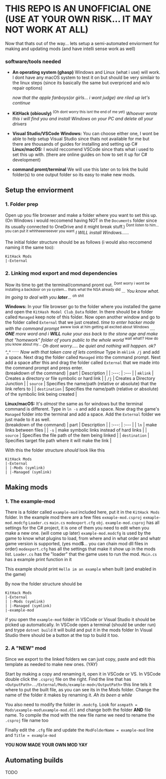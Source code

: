 # THIS REPO IS AN UNOFFICIAL ONE (USE AT YOUR OWN RISK... IT MAY NOT WORK AT ALL)
Now that thats out of the way... lets setup a semi-automated enviorment for making and updating mods (and have intelli sense work as well)


### software/tools needed
* **An operating system (ghasp)**
    Windows and Linux (what i use) will work.
    I dont have any macOS system to test it on but should be very similair to the linux steps (since its basically the same but overpriced and w/o repair options)

    *now that the apple fanboys(or girls... i wont judge) are riled up let's continue*

* **KitHack (obiously)**
    <sup>(Oh dont worry this isnt the end of me yet)</sup>
    *Whoever wrote this i will find you and install Windows on your PC and delete all your drivers*

* **Visual Studio/VSCode**
    **Windows:** You can choose either one, I wont be able to help setup Visual Studio since thats not available for me but there are thousands of guides for installing and setting up C#
    **Linux/macOS:** I would reccomend VSCode since thats what i used to set this up with. (there are online guides on how to set it up for C# development)

* **command promt/terminal**
    We will use this later on to link the build folder(s) to one output folder so its easy to make new mods.


## Setup the enviorment

### 1. Folder prep
Open up you file browser and make a folder where you want to set this up.
(On Windows i would reccomend having NOT in the `Documents` folder since its usually connected to OneDrive and it might break stuff.)
<sup>Dont listen to him... you can put it whhheeereeever you want</sup>
*I WILL install Windows......*

The initial folder structure should be as follows (i would also reccomend naming it the same too):
```
KitHack Mods
|-External
```

### 2. Linking mod export and mod dependencies
Now its time to get the terminal/command promt out.
<sup>Dont worry i wont be installing a backdoor on ya system... thats what the NSA already did</sup>
_... You know what. Im going to deal with you **later**..._
<sup>oh shit</sup>

**Windows:** In your file browser go to the folder where you installed the game and open the `KitHash Model Club_Data` folder.
    In there should be a folder called `Managed` keep note of this folder.
    Now open another window and go to the folder called `External` that we just created.
    *time to enter hacker mode with the command prompt*
    <sup>awww look at him getting all excited about Windows</sup>
    _.... **ONE** more word and i **WILL** nuke your ass back to the stone age and make that "homework" folder of yours public to the whole world_
    <sup>wait what!? How do you know about my...</sup>
    _Oh dont worry..... be quiet and nothing will happen. ok? ^\_^_
    <sup>.......</sup>
    _Now with that taken care of lets continue_
    Type in `mklink /j` and add a space.
    Next drag the folder called `Managed` into the command prompt. 
    Next add a space after this and drag the folder called `External` that we made into the command prompt and press enter.
    <br />
    (breakdown of the command)
    | part | Description |
    | :---: | :--- |
    | `mklink` | Creates a directory or file symbolic or hard link |
    | `/j` | Creates a Directory Junction |
    | `source` | Specifies the name/path (relative or absolute) that the link refers to |
    | `destination` | Specifies the name/path (relative or absolute) of the symbolic link being created |

**Linux/macOS:** It's _almost_ the same as for windows but the terminal command is different.
    Type in `ln -s` and add a space.
    Now drag the game's `Managed` folder into the terminal and add a space.
    Add the `External` folder we just made to it as well.
    <br />
    (breakdown of the command)
    | part | Description |
    | :---: | :--- |
    | `ln` | make links between files |
    | `-s` | make symbolic links instead of hard links |
    | `source` | Specifies the file path of the item being linked |
    | `destination` | Specifies target file path where it will make the link |

With this the folder structure _should_ look like this
```
KitHack Mods
|-External
| |-Mods (symlink)
| |-Managed (symlink)
```

## Making mods

### 1. The example-mod
There is a folder called `example-mod` included here, put it in the `KitHack Mods` folder.
In the example mod there are a few files `exmaple-mod.csproj`  `exmaple-mod.modcfg`  `Loader.cs`  `main.cs`  `modexport.cfg`  `obj`.
`example-mod.csproj` has all settings for the C# project, it is one of them you need to edit when you make a new one. (will come up later)
`example-mod.modcfg` is used by the game to know what plugins to load, from where and in what order and whatr game version is supported, (yes mod**S**... you can chain mod dll files in order)
`modexport.cfg` has all the settings that make it show up in the mods list.
`Loader.cs` has the "loader" that the game uses to run the mod.
`Main.cs` has a example print function in it

This example should print `Hello im an example` when built (and enabled in the game)

By now the folder structure should be
```
KitHack Mods
|-External
| |-Mods (symlink)
| |-Managed (symlink)
|-example-mod
```
if you open the `example-mod` folder in VSCode or Visual Studio it should be picked up automatically.
In VSCode open a terminal (should be under run) and trype `dotnet build` it will build and put it in the mods folder
In Visual Studio there should be a button at the top to build it too.

### 2. A "NEW" mod
Since we export to the linked folders we can just copy, paste and edit this template as needed to make new ones. (YAY)

Start by making a copy and renaming it, open it in VSCode or VS.
In VSCode double click the `.csproj` file on the right.
Find the line that has `<OutputPath>../External/Mods/example-mod</OutputPath>` this line tels it where to put the built file, as you can see its in the Mods folder.
Change the name of the folder it makes by renaming it.
_Ah its been a while_

You also need to modify the folder in `.modcfg`.
Look for `asmpath = Mods\example-mod\example-mod.dll` and change both the folder **AND** file name.
To compile the mod with the new file name we need to rename the `.csproj` file name too

Finally edit the `.cfg` file and update the `ModFolderName = example-mod` line and `Title = example-mod`

**YOU NOW MADE YOUR OWN MOD YAY**

## Automating builds
TODO
